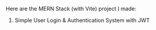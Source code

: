 Here are the MERN Stack (with Vite) project I made:
1. Simple User Login & Authentication System with JWT